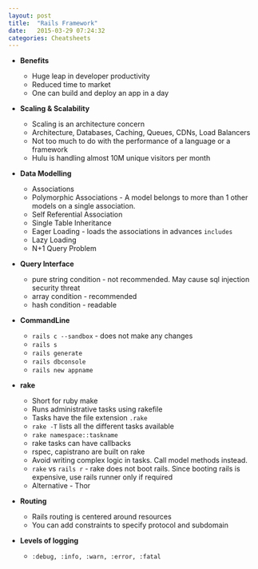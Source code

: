 ```yaml
---
layout: post
title:  "Rails Framework"
date:   2015-03-29 07:24:32
categories: Cheatsheets
---
```


* __Benefits__
  * Huge leap in developer productivity
  * Reduced time to market
  * One can build and deploy an app in a day

* __Scaling & Scalability__
  * Scaling is an architecture concern
  * Architecture, Databases, Caching, Queues, CDNs, Load Balancers
  * Not too much to do with the performance of a language or a framework
  * Hulu is handling almost 10M unique visitors per month

* __Data Modelling__
  * Associations
  * Polymorphic Associations - A model belongs to more than 1 other models on a single association. 
  * Self Referential Association
  * Single Table Inheritance
  * Eager Loading - loads the associations in advances `includes`
  * Lazy Loading
  * N+1 Query Problem

* __Query Interface__
  * pure string condition - not recommended. May cause sql injection security threat
  * array condition - recommended
  * hash condition - readable

* __CommandLine__
  * `rails c --sandbox` - does not make any changes
  * `rails s`
  * `rails generate`
  * `rails dbconsole`
  * `rails new appname`

* __rake__
  * Short for ruby make
  * Runs administrative tasks using rakefile
  * Tasks have the file extension `.rake`
  * `rake -T` lists all the different tasks available
  * `rake namespace::taskname`
  * rake tasks can have callbacks
  * rspec, capistrano are built on rake
  * Avoid writing complex logic in tasks. Call model methods instead.
  * `rake` vs `rails r` - rake does not boot rails. Since booting rails is expensive, use rails runner only if required
  * Alternative - Thor

* __Routing__
  * Rails routing is centered around resources 
  * You can add constraints to specify protocol and subdomain

* __Levels of logging__
  * `:debug, :info, :warn, :error, :fatal`
